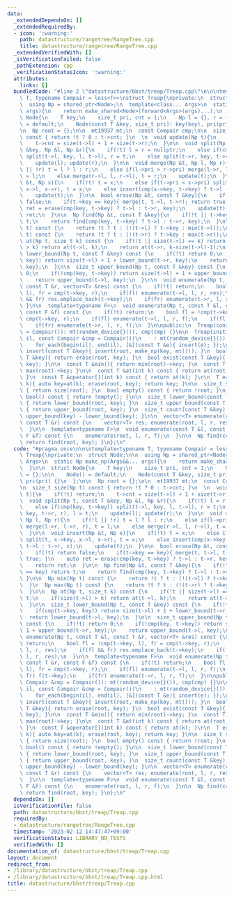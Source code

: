 ```yaml
---
data:
  _extendedDependsOn: []
  _extendedRequiredBy:
  - icon: ':warning:'
    path: datastructure/rangetree/RangeTree.cpp
    title: datastructure/rangetree/RangeTree.cpp
  _extendedVerifiedWith: []
  _isVerificationFailed: false
  _pathExtension: cpp
  _verificationStatusIcon: ':warning:'
  attributes:
    links: []
  bundledCode: "#line 2 \"datastructure/bbst/treap/Treap.cpp\"\n\n\ntemplate<typename\
    \ T, typename Compair = less<T>>\nstruct Treap{\nprivate:\n  struct Node;\n\n\
    \  using Np = shared_ptr<Node>;\n  template<class... Args>\n  static Np make_np(Args&&...\
    \ args){\n    return make_shared<Node>(forward<Args>(args)...);\n  }\n\n  struct\
    \ Node{\n    T key;\n    size_t pri, cnt = 1;\n    Np l = {}, r = {};\n\n    Node()\
    \ = default;\n    Node(const T &key, size_t pri): key(key), pri(pri) {}\n  };\n\
    \n  Np root = {};\n\n  mt19937 mt;\n  const Compair cmp;\n\n  size_t size(Np t)\
    \ const { return !t ? 0 : t->cnt; }\n  \n  void update(Np t){\n    if(!t) return;\n\
    \    t->cnt = size(t->l) + 1 + size(t->r);\n  }\n\n  void split(Np t, const T\
    \ &key, Np &l, Np &r){\n    if(!t) l = r = nullptr;\n    else if(cmp(key, t->key))\
    \ split(t->l, key, l, t->l), r = t;\n    else split(t->r, key, t->r, r), l = t;\n\
    \    update(l); update(r);\n  }\n\n  void merge(Np &t, Np l, Np r){\n    if(!l\
    \ || !r) t = l ? l : r;\n    else if(l->pri > r->pri) merge(l->r, l->r, r), t\
    \ = l;\n    else merge(r->l, l, r->l), t = r;\n    update(t);\n  }\n\n  void insert(Np\
    \ &t, Np x){\n    if(!t) t = x;\n    else if(t->pri < x->pri) split(t, x->key,\
    \ x->l, x->r), t = x;\n    else insert(cmp(x->key, t->key) ? t->l : t->r, x);\n\
    \    update(t);\n  }\n\n  bool erase(Np &t, const T &key){\n    if(!t) return\
    \ false;\n    if(t->key == key){ merge(t, t->l, t->r); return true; }\n    auto\
    \ ret = erase(cmp(key, t->key) ? t->l : t->r, key);\n    update(t);\n    return\
    \ ret;\n  }\n\n  Np find(Np &t, const T &key){\n    if(!t || t->key == key) return\
    \ t;\n    return find(cmp(key, t->key) ? t->l : t->r, key);\n  }\n\n  Np min(Np\
    \ t) const {\n    return !t ? t : (!(t->l) ? t->key : min(t->l));\n  }\n  Np max(Np\
    \ t) const {\n    return !t ? t : (!(t->r) ? t->key : max(t->r));\n  }\n\n  Np\
    \ at(Np t, size_t k) const {\n    if(!t || size(t->l) == k) return t;\n    if(size(t->l)\
    \ > k) return at(t->l, k);\n    return at(t->r, k-size(t->l)-1);\n  }\n\n  size_t\
    \ lower_bound(Np t, const T &key) const {\n    if(!t) return 0;\n    if(cmp(t->key,\
    \ key)) return size(t->l) + 1 + lower_bound(t->r, key);\n    return lower_bound(t->l,\
    \ key);\n  }\n\n  size_t upper_bound(Np t, const T &key) const {\n    if(!t) return\
    \ 0;\n    if(!cmp(key, t->key)) return size(t->l) + 1 + upper_bound(t->r, key);\n\
    \    return upper_bound(t->l, key);\n  }\n\n  void enumerate(Np t, const T &l,\
    \ const T &r, vector<T> &res) const {\n    if(!t) return;\n    bool fl = !cmp(t->key,\
    \ l), fr = cmp(t->key, r);\n    if(fl) enumerate(t->l, l, r, res);\n    if(fl\
    \ && fr) res.emplace_back(t->key);\n    if(fr) enumerate(t->r, l, r, res);\n \
    \ }\n\n  template<typename F>\n  void enumerate(Np t, const T &l, const T &r,\
    \ const F &f) const {\n    if(!t) return;\n    bool fl = !cmp(t->key, l), fr =\
    \ cmp(t->key, r);\n    if(fl) enumerate(t->l, l, r, f);\n    if(fl && fr) f(t->key);\n\
    \    if(fr) enumerate(t->r, l, r, f);\n  }\n\npublic:\n  Treap(const Compair &cmp\
    \ = Compair()): mt(random_device{}()), cmp(cmp) {}\n\n  Treap(initializer_list<T>\
    \ il, const Compair &cmp = Compair())\n    : mt(random_device{}()), cmp(cmp) {\n\
    \    for_each(begin(il), end(il), [&](const T &e){ insert(e); });\n  }\n\n  void\
    \ insert(const T &key){ insert(root, make_np(key, mt())); }\n  bool erase(const\
    \ T &key){ return erase(root, key); }\n  bool exist(const T &key){ return !!find(root,\
    \ key); }\n\n  const T &min(){ return min(root)->key; }\n  const T &max(){ return\
    \ max(root)->key; }\n\n  const T &at(int k) const { return at(root, k>=0?size_t(k):size()+size_t(k))->key;\
    \ }\n  const T &operator[](int k) const { return at(k); }\n\n  T erase_at(int\
    \ k){ auto key=at(k); erase(root, key); return key; }\n\n  size_t size() const\
    \ { return size(root); }\n  bool empty() const { return !root; }\n  explicit operator\
    \ bool() const { return !empty(); }\n\n  size_t lower_bound(const T &key) const\
    \ { return lower_bound(root, key); }\n  size_t upper_bound(const T &key) const\
    \ { return upper_bound(root, key); }\n  size_t count(const T &key) const { return\
    \ upper_bound(key) - lower_bound(key); }\n\n  vector<T> enumerate(const T &l,\
    \ const T &r) const {\n    vector<T> res; enumerate(root, l, r, res); return res;\n\
    \  }\n\n  template<typename F>\n  void enumerate(const T &l, const T &r, const\
    \ F &f) const {\n    enumerate(root, l, r, f);\n  }\n\n  Np find(const T &key){\
    \ return find(root, key); }\n};\n"
  code: "#pragma once\n\n\ntemplate<typename T, typename Compair = less<T>>\nstruct\
    \ Treap{\nprivate:\n  struct Node;\n\n  using Np = shared_ptr<Node>;\n  template<class...\
    \ Args>\n  static Np make_np(Args&&... args){\n    return make_shared<Node>(forward<Args>(args)...);\n\
    \  }\n\n  struct Node{\n    T key;\n    size_t pri, cnt = 1;\n    Np l = {}, r\
    \ = {};\n\n    Node() = default;\n    Node(const T &key, size_t pri): key(key),\
    \ pri(pri) {}\n  };\n\n  Np root = {};\n\n  mt19937 mt;\n  const Compair cmp;\n\
    \n  size_t size(Np t) const { return !t ? 0 : t->cnt; }\n  \n  void update(Np\
    \ t){\n    if(!t) return;\n    t->cnt = size(t->l) + 1 + size(t->r);\n  }\n\n\
    \  void split(Np t, const T &key, Np &l, Np &r){\n    if(!t) l = r = nullptr;\n\
    \    else if(cmp(key, t->key)) split(t->l, key, l, t->l), r = t;\n    else split(t->r,\
    \ key, t->r, r), l = t;\n    update(l); update(r);\n  }\n\n  void merge(Np &t,\
    \ Np l, Np r){\n    if(!l || !r) t = l ? l : r;\n    else if(l->pri > r->pri)\
    \ merge(l->r, l->r, r), t = l;\n    else merge(r->l, l, r->l), t = r;\n    update(t);\n\
    \  }\n\n  void insert(Np &t, Np x){\n    if(!t) t = x;\n    else if(t->pri < x->pri)\
    \ split(t, x->key, x->l, x->r), t = x;\n    else insert(cmp(x->key, t->key) ?\
    \ t->l : t->r, x);\n    update(t);\n  }\n\n  bool erase(Np &t, const T &key){\n\
    \    if(!t) return false;\n    if(t->key == key){ merge(t, t->l, t->r); return\
    \ true; }\n    auto ret = erase(cmp(key, t->key) ? t->l : t->r, key);\n    update(t);\n\
    \    return ret;\n  }\n\n  Np find(Np &t, const T &key){\n    if(!t || t->key\
    \ == key) return t;\n    return find(cmp(key, t->key) ? t->l : t->r, key);\n \
    \ }\n\n  Np min(Np t) const {\n    return !t ? t : (!(t->l) ? t->key : min(t->l));\n\
    \  }\n  Np max(Np t) const {\n    return !t ? t : (!(t->r) ? t->key : max(t->r));\n\
    \  }\n\n  Np at(Np t, size_t k) const {\n    if(!t || size(t->l) == k) return\
    \ t;\n    if(size(t->l) > k) return at(t->l, k);\n    return at(t->r, k-size(t->l)-1);\n\
    \  }\n\n  size_t lower_bound(Np t, const T &key) const {\n    if(!t) return 0;\n\
    \    if(cmp(t->key, key)) return size(t->l) + 1 + lower_bound(t->r, key);\n  \
    \  return lower_bound(t->l, key);\n  }\n\n  size_t upper_bound(Np t, const T &key)\
    \ const {\n    if(!t) return 0;\n    if(!cmp(key, t->key)) return size(t->l) +\
    \ 1 + upper_bound(t->r, key);\n    return upper_bound(t->l, key);\n  }\n\n  void\
    \ enumerate(Np t, const T &l, const T &r, vector<T> &res) const {\n    if(!t)\
    \ return;\n    bool fl = !cmp(t->key, l), fr = cmp(t->key, r);\n    if(fl) enumerate(t->l,\
    \ l, r, res);\n    if(fl && fr) res.emplace_back(t->key);\n    if(fr) enumerate(t->r,\
    \ l, r, res);\n  }\n\n  template<typename F>\n  void enumerate(Np t, const T &l,\
    \ const T &r, const F &f) const {\n    if(!t) return;\n    bool fl = !cmp(t->key,\
    \ l), fr = cmp(t->key, r);\n    if(fl) enumerate(t->l, l, r, f);\n    if(fl &&\
    \ fr) f(t->key);\n    if(fr) enumerate(t->r, l, r, f);\n  }\n\npublic:\n  Treap(const\
    \ Compair &cmp = Compair()): mt(random_device{}()), cmp(cmp) {}\n\n  Treap(initializer_list<T>\
    \ il, const Compair &cmp = Compair())\n    : mt(random_device{}()), cmp(cmp) {\n\
    \    for_each(begin(il), end(il), [&](const T &e){ insert(e); });\n  }\n\n  void\
    \ insert(const T &key){ insert(root, make_np(key, mt())); }\n  bool erase(const\
    \ T &key){ return erase(root, key); }\n  bool exist(const T &key){ return !!find(root,\
    \ key); }\n\n  const T &min(){ return min(root)->key; }\n  const T &max(){ return\
    \ max(root)->key; }\n\n  const T &at(int k) const { return at(root, k>=0?size_t(k):size()+size_t(k))->key;\
    \ }\n  const T &operator[](int k) const { return at(k); }\n\n  T erase_at(int\
    \ k){ auto key=at(k); erase(root, key); return key; }\n\n  size_t size() const\
    \ { return size(root); }\n  bool empty() const { return !root; }\n  explicit operator\
    \ bool() const { return !empty(); }\n\n  size_t lower_bound(const T &key) const\
    \ { return lower_bound(root, key); }\n  size_t upper_bound(const T &key) const\
    \ { return upper_bound(root, key); }\n  size_t count(const T &key) const { return\
    \ upper_bound(key) - lower_bound(key); }\n\n  vector<T> enumerate(const T &l,\
    \ const T &r) const {\n    vector<T> res; enumerate(root, l, r, res); return res;\n\
    \  }\n\n  template<typename F>\n  void enumerate(const T &l, const T &r, const\
    \ F &f) const {\n    enumerate(root, l, r, f);\n  }\n\n  Np find(const T &key){\
    \ return find(root, key); }\n};\n"
  dependsOn: []
  isVerificationFile: false
  path: datastructure/bbst/treap/Treap.cpp
  requiredBy:
  - datastructure/rangetree/RangeTree.cpp
  timestamp: '2023-02-12 14:47:47+09:00'
  verificationStatus: LIBRARY_NO_TESTS
  verifiedWith: []
documentation_of: datastructure/bbst/treap/Treap.cpp
layout: document
redirect_from:
- /library/datastructure/bbst/treap/Treap.cpp
- /library/datastructure/bbst/treap/Treap.cpp.html
title: datastructure/bbst/treap/Treap.cpp
---
```

